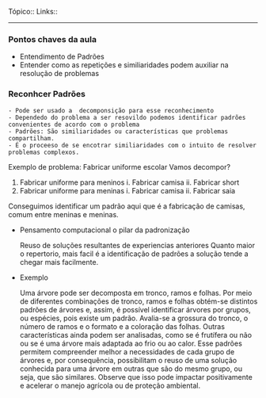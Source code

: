 Tópico::
Links::

---
### Pontos chaves da aula

- Entendimento de Padrões
- Entender como as repetições e similiaridades podem auxiliar na resolução de problemas

### Reconhcer Padrões

	- Pode ser usado a  decomponsição para esse reconhecimento
	- Dependedo do problema a ser resovildo podemos identificar padrões convenientes de acordo com o problema
	- Padrões: São similiaridades ou características que problemas compartilham.
	- É o proceeso de se encotrar similiaridades com o intuito de resolver problemas complexos.

Exemplo de problema: Fabricar uniforme escolar
Vamos decompor?
1. Fabricar uniforme para meninos
	i. Fabricar camisa
	ii. Fabricar short
1. Fabricar uniforme para meninas
	i. Fabricar camisa
	ii. Fabricar saia


Conseguimos identificar um padrão aqui que é a fabricação de camisas, comum entre meninas e meninas.

- Pensamento computacional o pilar da padronização

	Reuso de soluções resultantes de experiencias anteriores
	Quanto maior o repertorio, mais facil é a identificação de padrões a solução tende a chegar mais facilmente.
	
- Exemplo

	Uma árvore pode ser decomposta em tronco, ramos e folhas. Por meio de diferentes combinações de tronco, ramos e folhas obtém-se distintos padrões de árvores e, assim, é possível identificar árvores por grupos, ou espécies, pois existe um padrão. Avalia-se a grossura do tronco, o número de ramos e o formato e a coloração das folhas. Outras características ainda podem ser analisadas, como se é frutífera ou não ou se é uma árvore mais adaptada ao frio ou ao calor. Esse padrões permitem compreender melhor a necessidades de cada grupo de árvores e, por consequência, possibilitam o reuso de uma solução conhecida para uma árvore em outras que são do mesmo grupo, ou seja, que são similares. Observe que isso pode impactar positivamente e acelerar o manejo agrícola ou de proteção ambiental.